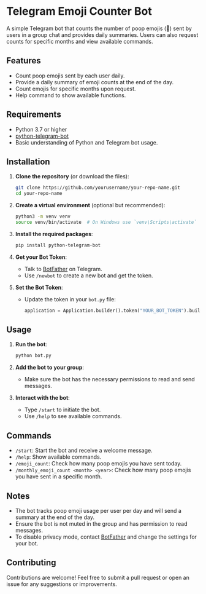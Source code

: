 # Telegram Emoji Counter Bot

A simple Telegram bot that counts the number of poop emojis (💩) sent by users in a group chat and provides daily summaries. Users can also request counts for specific months and view available commands.

## Features

- Count poop emojis sent by each user daily.
- Provide a daily summary of emoji counts at the end of the day.
- Count emojis for specific months upon request.
- Help command to show available functions.

## Requirements

- Python 3.7 or higher
- [python-telegram-bot](https://pypi.org/project/python-telegram-bot/)
- Basic understanding of Python and Telegram bot usage.

## Installation

1. **Clone the repository** (or download the files):
    ```bash
    git clone https://github.com/yourusername/your-repo-name.git
    cd your-repo-name
    ```

2. **Create a virtual environment** (optional but recommended):
    ```bash
    python3 -m venv venv
    source venv/bin/activate  # On Windows use `venv\Scripts\activate`
    ```

3. **Install the required packages**:
    ```bash
    pip install python-telegram-bot
    ```

4. **Get your Bot Token**:
   - Talk to [BotFather](https://t.me/botfather) on Telegram.
   - Use `/newbot` to create a new bot and get the token.

5. **Set the Bot Token**:
   - Update the token in your `bot.py` file:
     ```python
     application = Application.builder().token("YOUR_BOT_TOKEN").build()
     ```

## Usage

1. **Run the bot**:
    ```bash
    python bot.py
    ```

2. **Add the bot to your group**:
   - Make sure the bot has the necessary permissions to read and send messages.

3. **Interact with the bot**:
   - Type `/start` to initiate the bot.
   - Use `/help` to see available commands.

## Commands

- `/start`: Start the bot and receive a welcome message.
- `/help`: Show available commands.
- `/emoji_count`: Check how many poop emojis you have sent today.
- `/monthly_emoji_count <month> <year>`: Check how many poop emojis you have sent in a specific month.

## Notes

- The bot tracks poop emoji usage per user per day and will send a summary at the end of the day.
- Ensure the bot is not muted in the group and has permission to read messages.
- To disable privacy mode, contact [BotFather](https://t.me/botfather) and change the settings for your bot.

## Contributing

Contributions are welcome! Feel free to submit a pull request or open an issue for any suggestions or improvements.

